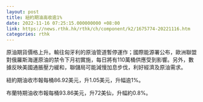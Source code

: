 ```yaml
---
layout: post
title: 紐約期油高收逾1%
date: 2022-11-16 07:25:15.000000000 +08:00
link: https://news.rthk.hk/rthk/ch/component/k2/1675774-20221116.htm
categories: rthk
---
```


原油期貨價格上升。輸往匈牙利的原油管道暫停運作；國際能源署公布，歐洲聯盟對俄羅斯海運原油的禁令下月初實施，每日將有110萬桶供應受到影響。另外，數據反映美國通脹壓力緩和，聯儲局可能減慢加息步伐，利好經濟及原油需求。

紐約期油收市報每桶86.92美元，升1.05美元，升幅逾1%。

布蘭特期油收市報每桶93.86美元，升72美仙，升幅約0.8%。

